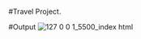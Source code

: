 #Travel Project.

#Output
![127 0 0 1_5500_index html](https://github.com/user-attachments/assets/6dec5613-355e-40ea-84dd-444c4c2884dd)
